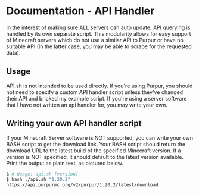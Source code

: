 # Documentation - API Handler
In the interest of making sure ALL servers can auto update, API querying is handled by its own separate script. This modularity allows for easy support of Minecraft servers which do not use a similar API to Purpur or have no suitable API (In the latter case, you may be able to scrape for the requested data).

## Usage
API.sh is not intended to be used directly. If you're using Purpur, you should not need to specify a custom API handler script unless they've changed their API and bricked my example script. If you're using a server software that I have not written an api handler for, you may write your own.

## Writing your own API handler script
If your Minecraft Server software is NOT supported, you can write your own BASH script to get the download link. Your BASH script should return the download URL to the latest build of the specified Minecraft version. If a version is NOT specified, it should default to the latest version available. Print the output as plain text, as pictured below.
```bash
$ # Usage: api.sh [version]
$ bash ./api.sh "1.20.2"
https://api.purpurmc.org/v2/purpur/1.20.2/latest/download
```